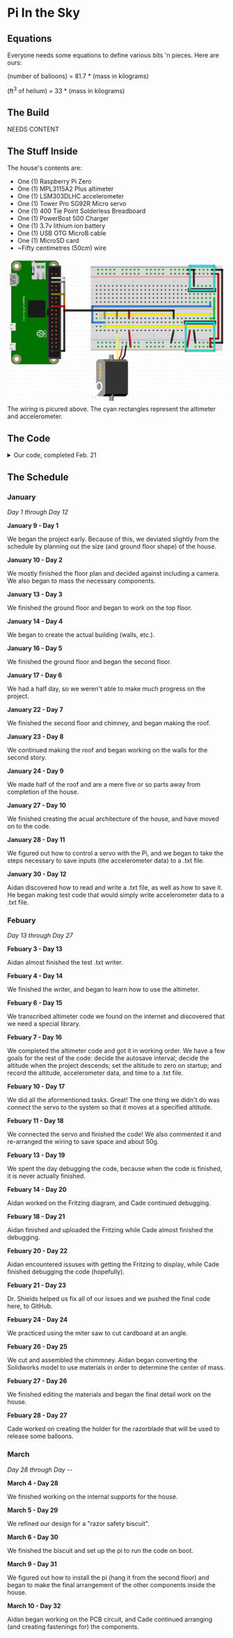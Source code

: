 # Pi In the Sky
## Equations
Everyone needs some equations to define various bits 'n pieces. Here are ours:

(number of balloons) = 81.7 * (mass in kilograms)

(ft<sup>3</sup> of helium) = 33 * (mass in kilograms)
## The Build
NEEDS CONTENT
## The Stuff Inside
The house's contents are:
* One (1) Raspberry Pi Zero
* One (1) MPL3115A2 Plus altimeter
* One (1) LSM303DLHC accelerometer
* One (1) Tower Pro SG92R Micro servo
* One (1) 400 Tie Point Solderless Breadboard
* One (1) PowerBost 500 Charger
* One (1) 3.7v lithium ion battery
* One (1) USB OTG MicroB cable
* One (1) MicroSD card
* ~Fifty centimetres (50cm) wire

![text](Fritzing-Pic-2.PNG)
The wiring is picured above. The cyan rectangles represent the altimeter and accelerometer.

## The Code
<details>
<summary>Our code, completed Feb. 21</summary>
<br>

```python
# Aidan & Cade's UP house code

# Variables to define
autosave = 10 #                            "autosave" defines the amount of time between saves of the file
maxh = 1#                                "maxh" defines the height (in metres) at which the servo will activated
txt = '/home/pi/Documents/Engineering_4_Notebook/piinthesky/Pi_in_the_Sky_Final'+ +'.txt' # "txt" defines the name of the document used to record the data

# Libraries to import
import smbus
import time
import Adafruit_LSM303
import RPi.GPIO as GPIO

# Setup for the accelerometer, servo, and text writer
lsm303 = Adafruit_LSM303.LSM303()
GPIO.setmode(GPIO.BOARD)
GPIO.setup(11,GPIO.OUT)
p = GPIO.PWM(11, 50)
p.start(0)
f = open(str(txt),'r+')

# Allows the components to be used with measurements that can be relied upon and sets the "launch" time
time.sleep(5)
t0 = time.time()

# Get I2C bus
bus = smbus.SMBus(1)

# MPL3115A2 address, 0x60(96)
# Select control register, 0x26(38)
#		0xB9(185)	Active mode, OSR = 128, Altimeter mode
bus.write_byte_data(0x60, 0x26, 0xB9)
# MPL3115A2 address, 0x60(96)
# Select data configuration register, 0x13(19)
#		0x07(07)	Data ready event enabled for altitude, pressure, temperature
bus.write_byte_data(0x60, 0x13, 0x07)
# MPL3115A2 address, 0x60(96)
# Select control register, 0x26(38)
#		0xB9(185)	Active mode, OSR = 128, Altimeter mode
bus.write_byte_data(0x60, 0x26, 0xB9)

time.sleep(1)

# MPL3115A2 address, 0x60(96)
# Read data back from 0x00(00), 6 bytes
# status, tHeight MSB1, tHeight MSB, tHeight LSB, temp MSB, temp LSB
data = bus.read_i2c_block_data(0x60, 0x00, 6)

# Convert the data to 20-bits
tHeight = ((data[1] * 65536) + (data[2] * 256) + (data[3] & 0xF0)) / 16
altitude = tHeight / 16.0

# Sets initial altitude and prints it for debugging
a0 = altitude
print('a0: ' + str(a0) + '\n')

bus.write_byte_data(0x60, 0x26, 0x39)
time.sleep(1)
data = bus.read_i2c_block_data(0x60, 0x00, 4)

while True:
# This loop begins with an exact copy of the altimeter reading
    bus.write_byte_data(0x60, 0x26, 0xB9)
    bus.write_byte_data(0x60, 0x13, 0x07)
    bus.write_byte_data(0x60, 0x26, 0xB9)
    time.sleep(1)
    data = bus.read_i2c_block_data(0x60, 0x00, 6)
    tHeight = ((data[1] * 65536) + (data[2] * 256) + (data[3] & 0xF0)) / 16
    temp = ((data[4] * 256) + (data[5] & 0xF0)) / 16
    altitude = tHeight / 16.0
    cTemp = temp / 16.0
    fTemp = cTemp * 1.8 + 32

# Prints altitude record for debugging and sets the "delta-a", as it were, to the variable "a"
    print('altitude: ' + str(altitude))
    a = altitude - a0
    print('delta-a: ' + str(a))

# Immediately checks to see if the house has reached the max altitude
    if a >= maxh:
        p.ChangeDutyCycle(3) # Moves the servo to release balloons
        time.sleep(3)
        p.ChangeDutyCycle(0)
        p.stop()
        GPIO.cleanup() #       Turns the servo off

# MPL3115A2 address, 0x60(96)
# Select control register, 0x26(38)
#		0x39(57)	Active mode, OSR = 128, Barometer mode
    bus.write_byte_data(0x60, 0x26, 0x39)

    time.sleep(1)

# MPL3115A2 address, 0x60(96)
# Read data back from 0x00(00), 4 bytes
# status, pres MSB1, pres MSB, pres LSB
    data = bus.read_i2c_block_data(0x60, 0x00, 4)

# Convert the data to 20-bits
    pres = ((data[1] * 65536) + (data[2] * 256) + (data[3] & 0xF0)) / 16
    pressure = (pres / 4.0) / 1000.0

# Output data to screen for debugging
#    print("Pressure : %.2f kPa" %pressure)
#    print("Altitude : %.2f m" %a)
#    print("Temperature in Celsius  : %.2f C" %cTemp)
#    print("Temperature in Fahrenheit  : %.2f F" %fTemp)

# Sets the time since "launch" and converts it to hh:mm:ss format
    elapsed = -1*(int(t0) - int(time.time()))
    T = time.strftime('%H:%M:%S', time.gmtime(elapsed))

# Reads the 5accelerometer and formats the data to m/s^2
    accel, mag = lsm303.read()
    accel_x, accel_y, accel_z = accel
    mag_x, mag_y, mag_z = mag
    x = int(accel_x) * (9.81/1024)
    y = int(accel_y) * (9.81/1024)
    z = int(accel_z) * (9.81/1024)
    x = round(x, 3)
    y = round(y, 3)
    z = round(z, 3)

# Creates a special string for the accelerometer data
    accel = ('X: ' + str(x) + '; Y: ' + str(y) + '; Z: ' + str(z))

# Writes the time, altitude, and accelerometer string to the document
    f.seek(0,2)
    f.write('T+ ' + str(T) + '\n')
    f.write('     A+ ' + str(a) + 'm\n')
    f.write('     ' + str(accel) + '\n')

# If the elapsed time is a multiple of the autosave interval
    if elapsed != 0:
        if elapsed % int(autosave) == 0:
            f.close() #                               Closes (saves) document
            f = open(str(txt),'r+') # Re-opens document
```
</details>

## The Schedule
### January
_Day 1 through Day 12_

__January 9 - Day 1__

We began the project early. Because of this, we deviated slightly from the schedule by planning out the size (and ground floor shape) of the house.

__January 10 - Day 2__

We mostly finished the floor plan and decided against including a camera. We also began to mass the necessary components.

__January 13 - Day 3__

We finished the ground floor and began to work on the top floor.

__January 14 - Day 4__

We began to create the actual building (walls, etc.).

__January 16 - Day 5__

We finished the ground floor and began the second floor.

__January 17 - Day 6__

We had a half day, so we weren't able to make much progress on the project.

__January 22 - Day 7__

We finished the second floor and chimney, and began making the roof.

__January 23 - Day 8__

We continued making the roof and began working on the walls for the second story.

__January 24 - Day 9__

We made half of the roof and are a mere five or so parts away from completion of the house.

__January 27 - Day 10__

We finished creating the acual architecture of the house, and have moved on to the code.

__January 28 - Day 11__

We figured out how to control a servo with the Pi, and we began to take the steps necessary to save inputs (the accelerometer data) to a .txt file.

__January 30 - Day 12__

Aidan discovered how to read and write a .txt file, as well as how to save it. He began making test code that would simply write accelerometer data to a .txt file.

### Febuary
_Day 13 through Day 27_

__Febuary 3 - Day 13__

Aidan almost finished the test .txt writer.

__Febuary 4 - Day 14__

We finished the writer, and began to learn how to use the altimeter.

__Febuary 6 - Day 15__

We transcribed altimeter code we found on the internet and discovered that we need a special library.

__Febuary 7 - Day 16__

We completed the altimeter code and got it in working order. We have a few goals for the rest of the code: decide the autosave interval; decide the altitude when the project descends; set the altitude to zero on startup; and record the altitude, accelerometer data, and time to a .txt file.

__Febuary 10 - Day 17__

We did all the aformentioned tasks. Great! The one thing we didn't do was connect the servo to the system so that it moves at a specified altitude.

__Febuary 11 - Day 18__

We connected the servo and finished the code! We also commented it and re-arranged the wiring to save space and about 50g.

__Febuary 13 - Day 19__

We spent the day debugging the code, because when the code is finished, it is never actually finished.

__Febuary 14 - Day 20__

Aidan worked on the Fritzing diagram, and Cade continued debugging.

__Febuary 18 - Day 21__

Aidan finished and uploaded the Fritzing while Cade almost finished the debugging.

__Febuary 20 - Day 22__

Aidan encountered issuses with getting the Fritzing to display, while Cade finished debugging the code (hopefully).

__Febuary 21 - Day 23__

Dr. Shields helped us fix all of our issues and we pushed the final code here, to GitHub.

__Febuary 24 - Day 24__

We practiced using the miter saw to cut cardboard at an angle.

__Febuary 26 - Day 25__

We cut and assembled the chimmney. Aidan began converting the Solidworks model to use materials in order to determine the center of mass.

__Febuary 27 - Day 26__

We finished editing the materials and began the final detail work on the house.

__Febuary 28 - Day 27__

Cade worked on creating the holder for the razorblade that will be used to release some balloons.

### March
_Day 28 through Day --_

__March 4 - Day 28__

We finished working on the internal supports for the house.

__March 5 - Day 29__

We refined our design for a "razor safety biscuit".

__March 6 - Day 30__

We finished the biscuit and set up the pi to run the code on boot.

__March 9 - Day 31__

We figured out how to install the pi (hang it from the second floor) and began to make the final arrangement of the other components inside the house.

__March 10 - Day 32__

Aidan began working on the PCB circuit, and Cade continued arranging (and creating fastenings for) the components.
